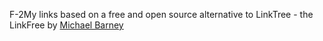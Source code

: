 F-2My links based on a free and open source alternative to LinkTree - the LinkFree by [Michael Barney](https://github.com/MichaelBarney)
